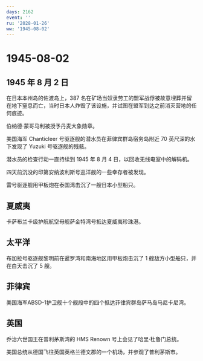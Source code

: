 ```yaml
---
days: 2162
event: ''
ru: '2028-01-26'
ww: '1945-08-02'
---
```


# 1945-08-02

## 1945 年 8 月 2 日

在日本本州岛的佐渡岛上，387
名在矿场当奴隶劳工的盟军战俘被故意埋葬并留在地下窒息而亡，当时日本人炸毁了该设施，并试图在盟军到达之前消灭营地的任何痕迹。

伯纳德·蒙哥马利被授予丹麦大象勋章。

美国海军 Chanticleer 号驱逐舰的潜水员在菲律宾群岛宿务岛附近 70
英尺深的水下发现了 Yuzuki 号驱逐舰的残骸。

潜水员的检查行动一直持续到 1945 年 8 月 4 日，以回收无线电室中的解码机。

四天前沉没的印第安纳波利斯号巡洋舰的一些幸存者被发现。

雷号驱逐舰用甲板炮在泰国湾击沉了一艘日本小型船只。

## 夏威夷

卡萨布兰卡级护航航空母舰萨金特湾号抵达夏威夷珍珠港。

## 太平洋

布加拉号驱逐舰黎明前在暹罗湾和南海地区用甲板炮击沉了 1
艘敌方小型船只，并在白天击沉了 5 艘。

## 菲律宾

美国海军ABSD-1护卫舰十个舰段中的四个抵达菲律宾群岛萨马岛马尼卡尼湾。

## 英国

乔治六世国王在普利茅斯湾的 HMS Renown 号上会见了哈里·杜鲁门总统。

美国总统从德国飞往英国英格兰德文郡的一个机场，并参观了普利茅斯市。